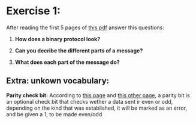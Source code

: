 # Exercise 1:

After reading the first 5 pages of [this pdf](https://drive.google.com/file/d/1uDtgNkUCknkj3iTkykwhthjLoTGJCcea/view?pli=1) answer this questions:

1. **How does a binary protocol look?**

2. **Can you decribe the different parts of a message?**

3. **What does each part of the message do?**



## Extra: unkown vocabulary:

**Parity check bit:** According to [this page](https://www.tutorialspoint.com/what-is-a-parity-bit) and [this other page](https://www.ibm.com/docs/en/aix/7.1?topic=parameters-parity-bits), a parity bit is an optional check bit that checks wether a data sent ir even or odd, depending on the kind that was established, it will be marked as an error, and be given a 1, to be made even/odd
